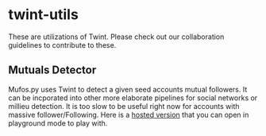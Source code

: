 # twint-utils
These are utilizations of Twint. Please check out our collaboration guidelines to contribute to these.

## Mutuals Detector
Mufos.py uses Twint to detect a given seed accounts mutual followers. It can be incporated into other more elaborate pipelines for social networks or millieu detection. It is too slow to be useful right now for accounts with massive follower/Following. Here is a [hosted version](https://colab.research.google.com/drive/1AOXQxkOWbq7KEHWVBRiOrYhTOSg3QTqq) that you can open in playground mode to play with.
